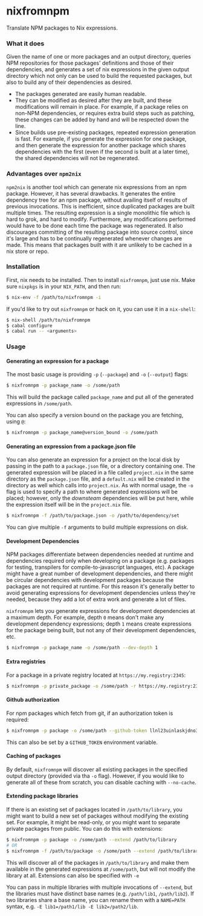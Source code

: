 # nixfromnpm

Translate NPM packages to Nix expressions.

### What it does

Given the name of one or more packages and an output directory, queries NPM repositories for those packages' definitions and those of their dependencies, and generates a set of nix expressions in the given output directory which not only can be used to build the requested packages, but also to build any of their dependencies as desired.

* The packages generated are easily human readable.
* They can be modified as desired after they are built, and these modifications will remain in place. For example, if a package relies on non-NPM dependencies, or requires extra build steps such as patching, these changes can be added by hand and will be respected down the line.
* Since builds use pre-existing packages, repeated expression generation is fast. For example, if you generate the expression for one package, and then generate the expression for another package which shares dependencies with the first (even if the second is built at a later time), the shared dependencies will not be regenerated.

### Advantages over `npm2nix`

`npm2nix` is another tool which can generate nix expressions from an npm package. However, it has several drawbacks. It generates the entire dependency tree for an npm package, without availing itself of results of previous invocations. This is inefficient, since duplicated packages are built multiple times. The resulting expression is a single monolithic file which is hard to grok, and hard to modify. Furthermore, any modifications performed would have to be done each time the package was regenerated. It also discourages committing of the resulting package into source control, since it's large and has to be continually regenerated whenever changes are made. This means that packages built with it are unlikely to be cached in a nix store or repo.

### Installation

First, nix needs to be installed. Then to install `nixfromnpm`, just use nix. Make sure `nixpkgs` is in your `NIX_PATH`, and then run:

```bash
$ nix-env -f /path/to/nixfromnpm -i
```

If you'd like to try out `nixfromnpm` or hack on it, you can use it in a `nix-shell`:

```bash
$ nix-shell /path/to/nixfromnpm
$ cabal configure
$ cabal run -- <arguments>
```

### Usage

#### Generating an expression for a package

The most basic usage is providing `-p` (`--package`) and `-o` (`--output`) flags:

```bash
$ nixfromnpm -p package_name -o /some/path
```

This will build the package called `package_name` and put all of the generated expressions in `/some/path`.

You can also specify a version bound on the package you are fetching, using `@`:

```bash
$ nixfromnpm -p package_name@version_bound -o /some/path
```

#### Generating an expression from a package.json file

You can also generate an expression for a project on the local disk by passing in the path to a `package.json` file, or a directory containing one. The generated expression will be placed in a file called `project.nix` in the same directory as the `package.json` file, and a `default.nix` will be created in the directory as well which calls into `project.nix`. As with normal usage, the `-o` flag is used to specify a path to where generated expressions will be placed; however, only the *downsteam* dependencies will be put here, while the expression itself will be in the `project.nix` file.

```bash
$ nixfromnpm -f /path/to/package.json -o /path/to/dependency/set
```

You can give multiple `-f` arguments to build multiple expressions on disk.

#### Development Dependencies

NPM packages differentiate between dependencies needed at runtime and dependencies required only when developing on a package (e.g. packages for testing, transpilers for compile-to-javascript languages, etc). A package might have a great number of development dependencies, and there might be circular dependencies with development packages because the packages are not required at runtime. For this reason it's generally better to avoid generating expressions for development dependencies unless they're needed, because they add a lot of extra work and generate a lot of files.

`nixfromnpm` lets you generate expressions for development dependencies at a maximum depth. For example, depth `0` means don't make any development dependency expressions; depth `1` means create expressions for the package being built, but not any of their development dependencies, etc.

```bash
$ nixfromnpm -p package_name -o /some/path --dev-depth 1
```

#### Extra registries

For a package in a private registry located at `https://my.registry:2345`:

```bash
$ nixfromnpm -p private_package -o /some/path -r https://my.registry:2345
```

#### Github authorization

For npm packages which fetch from git, if an authorization token is required:

```bash
$ nixfromnpm -p package -o /some/path --github-token llnl23uinlaskjdno34nedhoaidjn5o48wugn
```

This can also be set by a `GITHUB_TOKEN` environment variable.

#### Caching of packages

By default, `nixfromnpm` will discover all existing packages in the specified output directory (provided via tha `-o` flag). However, if you would like to generate all of these from scratch, you can disable caching with `--no-cache`.

#### Extending package libraries

If there is an existing set of packages located in `/path/to/library`, you might want to build a new set of packages without modifying the existing set. For example, it might be read-only, or you might want to separate private packages from public. You can do this with extensions:


```bash
$ nixfromnpm -p package -o /some/path --extend /path/to/library
# OR
$ nixfromnpm -f /path/to/package -o /some/path --extend /path/to/library
```

This will discover all of the packages in `/path/to/library` and make them available in the generated expressions at `/some/path`, but will not modify the library at all. Extensions can also be specified with `-e`

You can pass in multiple libraries with multiple invocations of `--extend`, but the libraries must have distinct base names (e.g. `/path/lib1`, `/path/lib2`). If two libraries share a base name, you can rename them with a `NAME=PATH` syntax, e.g. `-E lib1=/path1/lib -E lib2=/path2/lib`.
